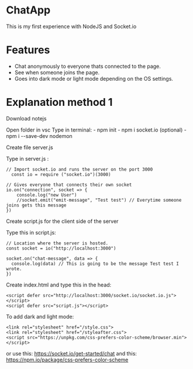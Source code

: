 # ChatApp
 This is my first experience with NodeJS and Socket.io

# Features

  - Chat anonymously to everyone thats connected to the page.
  - See when someone joins the page.
  - Goes into dark mode or light mode depending on the OS settings.

# Explanation method 1

Download notejs

Open folder in vsc
Type in terminal:
    - npm init
    - npm i socket.io
(optional) - npm i --save-dev nodemon

Create file server.js

Type in server.js :

    // Import socket.io and runs the server on the port 3000
      const io = require ("socket.io")(3000)

    // Gives everyone that connects their own socket
    io.on("connection", socket => {
        console.log("new User")
        //socket.emit("emit-message", "Test test") // Everytime someone joins gets this message
    })


Create script.js for the client side of the server

Type this in script.js:

    // Location where the server is hosted.
    const socket = io("http://localhost:3000")

    socket.on("chat-message", data => {
      console.log(data) // This is going to be the message Test test I wrote.
    })

Create index.html and type this in the head:

  <!-- where the socket.io is working -->
    <script defer src="http://localhost:3000/socket.io/socket.io.js"></script>
    <script defer src="script.js"></script>

 To add dark and light mode:

  <!-- To transform light mode to dark mode -->
    <link rel="stylesheet" href="/style.css">
    <link rel="stylesheet" href="/styleafter.css">
    <script src="https://unpkg.com/css-prefers-color-scheme/browser.min"></script>

or use this: https://socket.io/get-started/chat
and this: https://npm.io/package/css-prefers-color-scheme